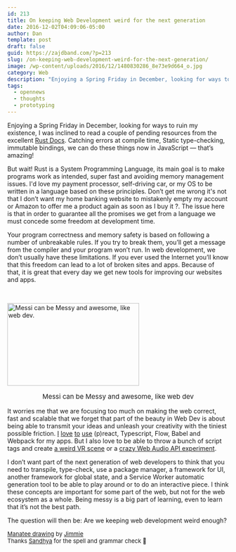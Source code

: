 ```yaml
---
id: 213
title: On keeping Web Development weird for the next generation
date: 2016-12-02T04:09:06-05:00
author: Dan
template: post
draft: false
guid: https://zajdband.com/?p=213
slug: /on-keeping-web-development-weird-for-the-next-generation/
image: /wp-content/uploads/2016/12/1480830286_8e73e9d664_o.jpg
category: Web
description: "Enjoying a Spring Friday in December, looking for ways to ruin my existence, I was inclined to read a couple of pending resources from the excellent Rust Docs. Catching errors at compile time, Static type-checking, immutable bindings, we can do these things now in JavaScript — that’s amazing!"
tags:
  - opennews
  - thoughts
  - prototyping
---
```

Enjoying a Spring Friday in December, looking for ways to ruin my existence, I was inclined to read a couple of pending resources from the excellent [Rust Docs](https://www.rust-lang.org/en-US/documentation.html). Catching errors at compile time, Static type-checking, immutable bindings, we can do these things now in JavaScript — that’s amazing!

But wait! Rust is a System Programming Language, its main goal is to make programs work as intended, super fast and avoiding memory management issues. I'd love my payment processor, self-driving car, or my OS to be written in a language based on these principles. Don’t get me wrong it's not that I don’t want my home banking website to mistakenly empty my account or Amazon to offer me a product again as soon as I buy it ?. The issue here is that in order to guarantee all the promises we get from a language we must concede some freedom at development time.

Your program correctness and memory safety is based on following a number of unbreakable rules. If you try to break them, you’ll get a message from the compiler and your program won’t run. In web development, we don’t usually have these limitations. If you ever used the Internet you’ll know that this freedom can lead to a lot of broken sites and apps. Because of that, it is great that every day we get new tools for improving our websites and apps.

&nbsp;

<img style="margin: 0 auto" class="size-medium wp-image-215" src="https://zajdband.com/wp-content/uploads/2016/12/14430037620_976ddf0df1_z-300x188.jpg" alt="Messi can be Messy and awesome, like web dev." width="300" height="188" srcset="https://zajdband.com/wp-content/uploads/2016/12/14430037620_976ddf0df1_z-300x188.jpg 300w, https://zajdband.com/wp-content/uploads/2016/12/14430037620_976ddf0df1_z-35x22.jpg 35w, https://zajdband.com/wp-content/uploads/2016/12/14430037620_976ddf0df1_z.jpg 640w" sizes="(max-width: 300px) 100vw, 300px" /> 

<p style="text-align: center; font-size: 15px;">
  Messi can be Messy and awesome, like web dev
</p>

It worries me that we are focusing too much on making the web correct, fast and scalable that we forget that part of the beauty in Web Dev is about being able to transmit your ideas and unleash your creativity with the tiniest possible friction. [I](https://zajdband.com/screencast-in-spanish-introduccion-a-preact-con-webpack-y-babel/) [love](https://zajdband.com/universal-rendering-with-preact/) [to](https://zajdband.com/exploring-new-techniques-building-composable-widgets-for-the-web/) [use](https://gurivr.com) (p)react, Typescript, Flow, Babel and Webpack for my apps. But I also love to be able to throw a bunch of script tags and create [a weird VR scene](https://impronunciable.github.io/webvr-experiments/village/) or a [crazy Web Audio API experiment](https://impronunciable.github.io/isopo/).

I don’t want part of the next generation of web developers to think that you need to transpile, type-check, use a package manager, a framework for UI, another framework for global state, and a Service Worker automatic generation tool to be able to play around or to do an interactive piece. I think these concepts are important for some part of the web, but not for the web ecosystem as a whole. Being messy is a big part of learning, even to learn that it’s not the best path.

The question will then be: Are we keeping web development weird enough?

<small style="font-size: 13px;"><a href="https://www.flickr.com/photos/jimmiehomeschoolmom/1480830286/in/photolist-3fRDfE-c1piBN-apV9yp-9rP4hU-9rP4j1-85HcT-spNLud-dxNDVJ-nME1EL-dKBky1-aJGYvi-961nv8-di5kH1-6d7sak-aoCx48-bZJMAG-ajxosJ-9eJiWK-7Lr1ne-dNdvPx-inupcY-7AUfvg-nkDPX4-gr7W4K-9r5tfZ-fJAgRi-r9tqA3-pNb4Ak-dC9iMR-ow7PEx-6vNmg1-7jS6rM-dC47Uq-2nfz2C-7xQJHe-bfqLyc-5i2Hit-7jVULw-a3bDeL-6jzMQY-h8tEDJ-7jS1wH-azEzLn-atUMP4-6dVNxf-owCSc5-6qtgKa-6MBMb2-7Ujiwf-azEAo6">Manatee drawing</a> by <a href="https://www.flickr.com/photos/jimmiehomeschoolmom/">Jimmie</a></small>  
<small style="font-size: 13px;">Thanks <a href="https://twitter.com/sandhya__k">Sandhya</a> for the spell and grammar check 🙂</small>